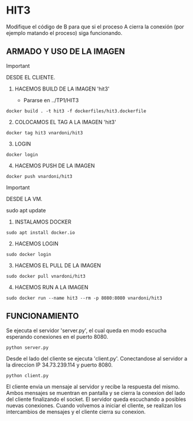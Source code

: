 # HIT3 

Modifique el código de B para que si el proceso A cierra la conexión (por ejemplo matando el proceso) siga funcionando.

## ARMADO Y USO DE LA IMAGEN 

> [!IMPORTANT]
> DESDE EL CLIENTE.

1. HACEMOS BUILD DE LA IMAGEN 'hit3' 

    - Pararse en ../TP1/HIT3

```
docker build . -t hit3 -f dockerfiles/hit3.dockerfile
```

2. COLOCAMOS EL TAG A LA IMAGEN 'hit3' 

```
docker tag hit3 vnardoni/hit3
```

3. LOGIN 

```
docker login
```

4. HACEMOS PUSH DE LA IMAGEN 

```
docker push vnardoni/hit3
```


> [!IMPORTANT]
> DESDE LA VM.

 sudo apt update
 
1. INSTALAMOS DOCKER 

```
sudo apt install docker.io
```

2. HACEMOS LOGIN 

```
sudo docker login
```

3. HACEMOS EL PULL DE LA IMAGEN 

```
sudo docker pull vnardoni/hit3
```

4. HACEMOS RUN A LA IMAGEN 

```
sudo docker run --name hit3 --rm -p 8080:8080 vnardoni/hit3
```

## FUNCIONAMIENTO

Se ejecuta el servidor 'server.py', el cual queda en modo escucha esperando conexiones en el puerto 8080.

```
python server.py
```

Desde el lado del cliente se ejecuta 'client.py'. Conectandose al servidor a la direccion IP 34.73.239.114 y puerto 8080.

```
python client.py
```

El cliente envia un mensaje al servidor y recibe la respuesta del mismo. Ambos mensajes se muentran en pantalla y se cierra la conexion del lado del cliente finalizando el socket. El servidor queda escuchando a posibles nuevas conexiones. Cuando volvemos a iniciar el cliente, se realizan los intercambios de mensajes y el cliente cierra su conexion.